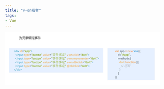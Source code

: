```yaml
---
title: "v-on指令"
tags: 
- Vue
---
```

![](https://raw.githubusercontent.com/Meyerclex/image/main/20220907174837.png)
